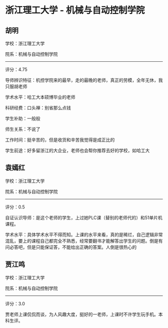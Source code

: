 # 浙江理工大学 - 机械与自动控制学院

## 胡明

学校：浙江理工大学

院系：机械与自动控制学院

* * *

评分：4.75

导师辨识特征：机控学院来的最早，走的最晚的老师，真正的劳模，全年无休，我只服胡老师

学术水平：哈工大本硕博毕业的老师

科研经费：口头禅：别省那么点钱

学生补助：一般般

师生关系：不说了

工作时间：挺辛苦的，但是收货和辛苦我觉得是成正比的

学生前途：好多留浙江的大企业，老师也会帮你推荐去好的学校，如哈工大

## 袁嫣红

学校：浙江理工大学

院系：机械与自动控制学院

* * *

评分：0.5

自证认识导师：是这个老师的学生，上过她PLC课（替别的老师代的）和51单片机课程。

学术水平：具体学术水平不得而知。上课的水平来看，真的是稀烂，自己逻辑非常混乱，要上的课程自己都完全不熟悉，经常要翻书才能解答出学生的问题。倒是有问必答吧，但是只能保证答，不能给出正确的答案。人倒是很热心的

## 贾江鸣

学校：浙江理工大学

院系：机械与自动控制学院

* * *

评分：3.0

贾老师上课侃侃而谈，为人风趣大度，挺好的一老师，上课时不许学生玩手机。本科生评。